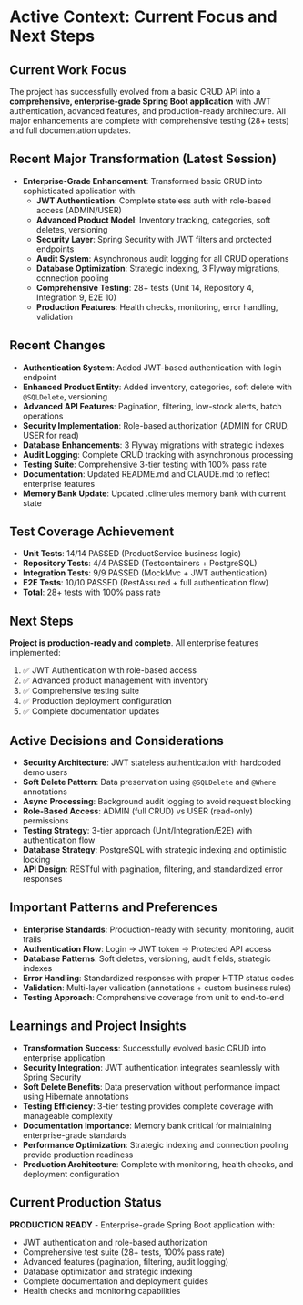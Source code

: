 # Active Context: Current Focus and Next Steps

## Current Work Focus
The project has successfully evolved from a basic CRUD API into a **comprehensive, enterprise-grade Spring Boot application** with JWT authentication, advanced features, and production-ready architecture. All major enhancements are complete with comprehensive testing (28+ tests) and full documentation updates.

## Recent Major Transformation (Latest Session)
- **Enterprise-Grade Enhancement**: Transformed basic CRUD into sophisticated application with:
  - **JWT Authentication**: Complete stateless auth with role-based access (ADMIN/USER)
  - **Advanced Product Model**: Inventory tracking, categories, soft deletes, versioning
  - **Security Layer**: Spring Security with JWT filters and protected endpoints
  - **Audit System**: Asynchronous audit logging for all CRUD operations
  - **Database Optimization**: Strategic indexing, 3 Flyway migrations, connection pooling
  - **Comprehensive Testing**: 28+ tests (Unit 14, Repository 4, Integration 9, E2E 10)
  - **Production Features**: Health checks, monitoring, error handling, validation

## Recent Changes
- **Authentication System**: Added JWT-based authentication with login endpoint
- **Enhanced Product Entity**: Added inventory, categories, soft delete with `@SQLDelete`, versioning
- **Advanced API Features**: Pagination, filtering, low-stock alerts, batch operations
- **Security Implementation**: Role-based authorization (ADMIN for CRUD, USER for read)
- **Database Enhancements**: 3 Flyway migrations with strategic indexes
- **Audit Logging**: Complete CRUD tracking with asynchronous processing
- **Testing Suite**: Comprehensive 3-tier testing with 100% pass rate
- **Documentation**: Updated README.md and CLAUDE.md to reflect enterprise features
- **Memory Bank Update**: Updated .clinerules memory bank with current state

## Test Coverage Achievement
- **Unit Tests**: 14/14 PASSED (ProductService business logic)
- **Repository Tests**: 4/4 PASSED (Testcontainers + PostgreSQL)  
- **Integration Tests**: 9/9 PASSED (MockMvc + JWT authentication)
- **E2E Tests**: 10/10 PASSED (RestAssured + full authentication flow)
- **Total**: 28+ tests with 100% pass rate

## Next Steps
**Project is production-ready and complete**. All enterprise features implemented:
1. ✅ JWT Authentication with role-based access
2. ✅ Advanced product management with inventory
3. ✅ Comprehensive testing suite  
4. ✅ Production deployment configuration
5. ✅ Complete documentation updates

## Active Decisions and Considerations
- **Security Architecture**: JWT stateless authentication with hardcoded demo users
- **Soft Delete Pattern**: Data preservation using `@SQLDelete` and `@Where` annotations
- **Async Processing**: Background audit logging to avoid request blocking
- **Role-Based Access**: ADMIN (full CRUD) vs USER (read-only) permissions
- **Testing Strategy**: 3-tier approach (Unit/Integration/E2E) with authentication flow
- **Database Strategy**: PostgreSQL with strategic indexing and optimistic locking
- **API Design**: RESTful with pagination, filtering, and standardized error responses

## Important Patterns and Preferences
- **Enterprise Standards**: Production-ready with security, monitoring, audit trails
- **Authentication Flow**: Login → JWT token → Protected API access  
- **Database Patterns**: Soft deletes, versioning, audit fields, strategic indexes
- **Error Handling**: Standardized responses with proper HTTP status codes
- **Validation**: Multi-layer validation (annotations + custom business rules)
- **Testing Approach**: Comprehensive coverage from unit to end-to-end

## Learnings and Project Insights
- **Transformation Success**: Successfully evolved basic CRUD into enterprise application
- **Security Integration**: JWT authentication integrates seamlessly with Spring Security
- **Soft Delete Benefits**: Data preservation without performance impact using Hibernate annotations
- **Testing Efficiency**: 3-tier testing provides complete coverage with manageable complexity  
- **Documentation Importance**: Memory bank critical for maintaining enterprise-grade standards
- **Performance Optimization**: Strategic indexing and connection pooling provide production readiness
- **Production Architecture**: Complete with monitoring, health checks, and deployment configuration

## Current Production Status
**PRODUCTION READY** - Enterprise-grade Spring Boot application with:
- JWT authentication and role-based authorization
- Comprehensive test suite (28+ tests, 100% pass rate)
- Advanced features (pagination, filtering, audit logging)
- Database optimization and strategic indexing
- Complete documentation and deployment guides
- Health checks and monitoring capabilities